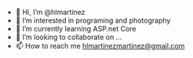 - 👋 Hi, I’m @hlmartinez
- 👀 I’m interested in programing and photography
- 🌱 I’m currently learning ASP.net Core
- 💞️ I’m looking to collaborate on ...
- 📫 How to reach me hlmartinezmartinez@gmail.com

<!---
hlmartinez/hlmartinez is a ✨ special ✨ repository because its `README.md` (this file) appears on your GitHub profile.
You can click the Preview link to take a look at your changes.
--->
